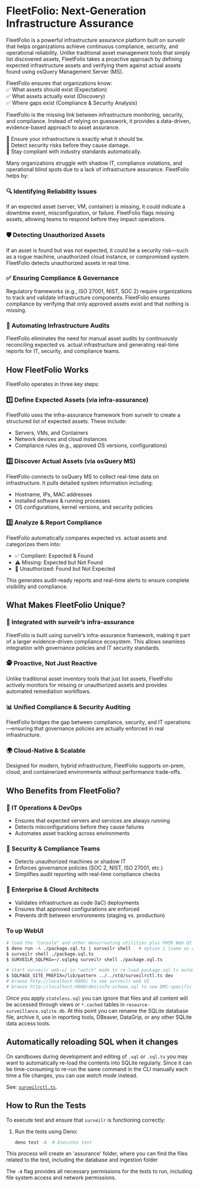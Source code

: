 # FleetFolio: Next-Generation Infrastructure Assurance  

FleetFolio is a powerful infrastructure assurance platform built on surveilr that helps organizations achieve continuous compliance, security, and operational reliability. Unlike traditional asset management tools that simply list discovered assets, FleetFolio takes a proactive approach by defining expected infrastructure assets and verifying them against actual assets found using osQuery Management Server (MS).  

FleetFolio ensures that organizations know:  
✅ What assets should exist (Expectation)  
✅ What assets actually exist (Discovery)  
✅ Where gaps exist (Compliance & Security Analysis)  

FleetFolio is the missing link between infrastructure monitoring, security, and compliance. Instead of relying on guesswork, it provides a data-driven, evidence-based approach to asset assurance.  

🔹 Ensure your infrastructure is exactly what it should be.  
🔹 Detect security risks before they cause damage.  
🔹 Stay compliant with industry standards automatically.  

Many organizations struggle with shadow IT, compliance violations, and operational blind spots due to a lack of infrastructure assurance. FleetFolio helps by:  

### 🔍 Identifying Reliability Issues  

If an expected asset (server, VM, container) is missing, it could indicate a downtime event, misconfiguration, or failure. FleetFolio flags missing assets, allowing teams to respond before they impact operations.  

### 🛡️ Detecting Unauthorized Assets  

If an asset is found but was not expected, it could be a security risk—such as a rogue machine, unauthorized cloud instance, or compromised system. FleetFolio detects unauthorized assets in real time.  

### ✅ Ensuring Compliance & Governance  

Regulatory frameworks (e.g., ISO 27001, NIST, SOC 2) require organizations to track and validate infrastructure components. FleetFolio ensures compliance by verifying that only approved assets exist and that nothing is missing.  

### 🚀 Automating Infrastructure Audits  

FleetFolio eliminates the need for manual asset audits by continuously reconciling expected vs. actual infrastructure and generating real-time reports for IT, security, and compliance teams.  

## How FleetFolio Works  

FleetFolio operates in three key steps:  

### 1️⃣ Define Expected Assets (via infra-assurance)  

FleetFolio uses the infra-assurance framework from surveilr to create a structured list of expected assets. These include:  

- Servers, VMs, and Containers  
- Network devices and cloud instances  
- Compliance rules (e.g., approved OS versions, configurations)  

### 2️⃣ Discover Actual Assets (via osQuery MS)  

FleetFolio connects to osQuery MS to collect real-time data on infrastructure. It pulls detailed system information including:  

- Hostname, IPs, MAC addresses  
- Installed software & running processes  
- OS configurations, kernel versions, and security policies  

### 3️⃣ Analyze & Report Compliance  

FleetFolio automatically compares expected vs. actual assets and categorizes them into:  

- ✅ Compliant: Expected & Found
- ⚠️ Missing: Expected but Not Found
- 🚨 Unauthorized: Found but Not Expected

This generates audit-ready reports and real-time alerts to ensure complete visibility and compliance.  

## What Makes FleetFolio Unique?  

### 🔗 Integrated with surveilr’s infra-assurance  

FleetFolio is built using surveilr’s infra-assurance framework, making it part of a larger evidence-driven compliance ecosystem. This allows seamless integration with governance policies and IT security standards.  

### 🕵️ Proactive, Not Just Reactive  

Unlike traditional asset inventory tools that just list assets, FleetFolio actively monitors for missing or unauthorized assets and provides automated remediation workflows.  

### 📊 Unified Compliance & Security Auditing  

FleetFolio bridges the gap between compliance, security, and IT operations—ensuring that governance policies are actually enforced in real infrastructure.  

### 🌍 Cloud-Native & Scalable  

Designed for modern, hybrid infrastructure, FleetFolio supports on-prem, cloud, and containerized environments without performance trade-offs.  

## Who Benefits from FleetFolio?  

### 🔹 IT Operations & DevOps  

- Ensures that expected servers and services are always running  
- Detects misconfigurations before they cause failures  
- Automates asset tracking across environments  

### 🔹 Security & Compliance Teams  

- Detects unauthorized machines or shadow IT  
- Enforces governance policies (SOC 2, NIST, ISO 27001, etc.)  
- Simplifies audit reporting with real-time compliance checks  

### 🔹 Enterprise & Cloud Architects  

- Validates infrastructure as code (IaC) deployments  
- Ensures that approved configurations are enforced  
- Prevents drift between environments (staging vs. production)  

### To up WebUI

```bash
# load the "Console" and other menu/routing utilities plus FHIR Web UI (both are same, just run one)
$ deno run -A ./package.sql.ts | surveilr shell   # option 1 (same as option 2)
$ surveilr shell ./package.sql.ts    
$ SURVEILR_SQLPKG=~/.sqlpkg surveilr shell ./package.sql.ts             # option 2 (same as option 1)

# start surveilr web-ui in "watch" mode to re-load package.sql.ts automatically
$ SQLPAGE_SITE_PREFIX=/lib/pattern ../../std/surveilrctl.ts dev
# browse http://localhost:9000/ to see surveilr web UI
# browse http://localhost:9000/dms/info-schema.sql to see DMS-specific schema
```

Once you apply `stateless.sql` you can ignore that files and all content will be
accessed through views or `*.cached` tables in
`resource-surveillance.sqlite.db`. At this point you can rename the SQLite
database file, archive it, use in reporting tools, DBeaver, DataGrip, or any
other SQLite data access tools.

## Automatically reloading SQL when it changes

On sandboxes during development and editing of `.sql` or `.sql.ts` you may want
to automatically re-load the contents into SQLite regularly. Since it can be
time-consuming to re-run the same command in the CLI manually each time a file
changes, you can use _watch mode_ instead.

See: [`surveilrctl.ts`](../../std/surveilrctl.ts).

## How to Run the Tests

To execute test and ensure that `surveilr` is functioning correctly:

1. Run the tests using Deno:

   ```bash
   deno test -A  # Executes test
   ```

This process will create an 'assurance' folder, where you can find the files
related to the test, including the database and ingestion folder

The `-A` flag provides all necessary permissions for the tests to run, including
file system access and network permissions.
